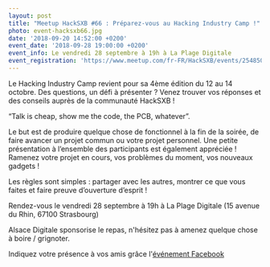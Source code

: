 ```yaml
---
layout: post
title: "Meetup HackSXB #66 : Préparez-vous au Hacking Industry Camp !"
photo: event-hacksxb66.jpg
date: '2018-09-20 14:52:00 +0200'
event_date: '2018-09-28 19:00:00 +0200'
event_info: Le vendredi 28 septembre à 19h à La Plage Digitale
event_registration: 'https://www.meetup.com/fr-FR/HackSXB/events/254850493/'
---
```

Le Hacking Industry Camp revient pour sa 4ème édition du 12 au 14 octobre. Des questions, un défi à présenter ? Venez trouver vos réponses et des conseils auprès de la communauté HackSXB !

“Talk is cheap, show me the code, the PCB, whatever”.

Le but est de produire quelque chose de fonctionnel à la fin de la soirée, de faire avancer un projet commun ou votre projet personnel. Une petite présentation à l’ensemble des participants est également appréciée ! Ramenez votre projet en cours, vos problèmes du moment, vos nouveaux gadgets !

Les règles sont simples : partager avec les autres, montrer ce que vous faites et faire preuve d’ouverture d’esprit !

Rendez-vous le vendredi 28 septembre à 19h à La Plage Digitale (15 avenue du Rhin, 67100 Strasbourg)

Alsace Digitale sponsorise le repas, n'hésitez pas à amenez quelque chose à boire / grignoter. 

Indiquez votre présence à vos amis grâce l'[événement Facebook](https://www.facebook.com/events/2250675568295499/)
